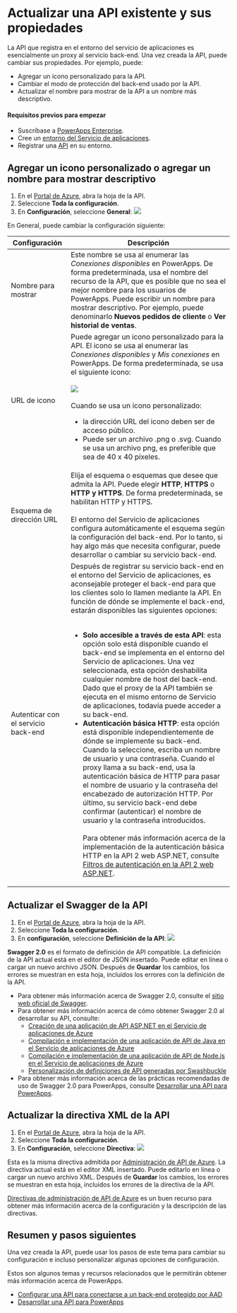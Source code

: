 <properties
	pageTitle="Cambiar o actualizar las propiedades de la API de PowerApps en el portal de Azure | Microsoft Azure"
	description="Agregar un icono personalizado, actualizar la directiva XML o actualizar la definición de Swagger de la API de PowerApps"
	services=""
    suite="powerapps"
	documentationCenter="" 
	authors="MandiOhlinger"
	manager="dwrede"
	editor=""/>

<tags
   ms.service="powerapps"
   ms.devlang="na"
   ms.topic="article"
   ms.tgt_pltfrm="na"
   ms.workload="na" 
   ms.date="11/25/2015"
   ms.author="guayan"/>

# Actualizar una API existente y sus propiedades

La API que registra en el entorno del servicio de aplicaciones es esencialmente un proxy al servicio back-end. Una vez creada la API, puede cambiar sus propiedades. Por ejemplo, puede:

- Agregar un icono personalizado para la API.
- Cambiar el modo de protección del back-end usado por la API. 
- Actualizar el nombre para mostrar de la API a un nombre más descriptivo.


#### Requisitos previos para empezar

- Suscríbase a [PowerApps Enterprise](powerapps-get-started-azure-portal.md).
- Cree un [entorno del Servicio de aplicaciones](powerapps-get-started-azure-portal.md).
- Registrar una [API](powerapps-register-from-available-apis) en su entorno.

## Agregar un icono personalizado o agregar un nombre para mostrar descriptivo

1. En el [Portal de Azure](https://portal.azure.com), abra la hoja de la API.
2. Seleccione **Toda la configuración**.
3. En **Configuración**, seleccione **General**: ![][11]

En General, puede cambiar la configuración siguiente:

Configuración | Descripción
--- | ---
Nombre para mostrar | Este nombre se usa al enumerar las *Conexiones disponibles* en PowerApps. De forma predeterminada, usa el nombre del recurso de la API, que es posible que no sea el mejor nombre para los usuarios de PowerApps. Puede escribir un nombre para mostrar descriptivo. Por ejemplo, puede denominarlo **Nuevos pedidos de cliente** o **Ver historial de ventas**.  
URL de icono | Puede agregar un icono personalizado para la API. El icono se usa al enumerar las *Conexiones disponibles* y *Mis conexiones* en PowerApps. De forma predeterminada, se usa el siguiente icono: <br/><br/>![][12] <br/><br/>Cuando se usa un icono personalizado:<br/><ul><li>la dirección URL del icono deben ser de acceso público.</li><li>Puede ser un archivo .png o .svg. Cuando se usa un archivo png, es preferible que sea de 40 x 40 píxeles.</li></ul>
Esquema de dirección URL | Elija el esquema o esquemas que desee que admita la API. Puede elegir **HTTP**, **HTTPS** o **HTTP y HTTPS**. De forma predeterminada, se habilitan HTTP y HTTPS. <br/><br/>El entorno del Servicio de aplicaciones configura automáticamente el esquema según la configuración del back-end. Por lo tanto, si hay algo más que necesita configurar, puede desarrollar o cambiar su servicio back-end. 
Autenticar con el servicio back-end | Después de registrar su servicio back-end en el entorno del Servicio de aplicaciones, es aconsejable proteger el back-end para que los clientes solo lo llamen mediante la API. En función de dónde se implemente el back-end, estarán disponibles las siguientes opciones:<br/><br/><ul><li><strong>Solo accesible a través de esta API</strong>: esta opción solo está disponible cuando el back-end se implementa en el entorno del Servicio de aplicaciones. Una vez seleccionada, esta opción deshabilita cualquier nombre de host del back-end. Dado que el proxy de la API también se ejecuta en el mismo entorno de Servicio de aplicaciones, todavía puede acceder a su back-end.</li><li><strong>Autenticación básica HTTP</strong>: esta opción está disponible independientemente de dónde se implemente su back-end. Cuando la seleccione, escriba un nombre de usuario y una contraseña. Cuando el proxy llama a su back-end, usa la autenticación básica de HTTP para pasar el nombre de usuario y la contraseña del encabezado de autorización HTTP. Por último, su servicio back-end debe confirmar (autenticar) el nombre de usuario y la contraseña introducidos.<br/><br/>Para obtener más información acerca de la implementación de la autenticación básica HTTP en la API 2 web ASP.NET, consulte [Filtros de autenticación en la API 2 web ASP.NET](http://www.asp.net/web-api/overview/security/authentication-filters).</li></ul>


## Actualizar el Swagger de la API

1. En el [Portal de Azure](https://portal.azure.com), abra la hoja de la API.
2. Seleccione **Toda la configuración**.
3. En **configuración**, seleccione **Definición de la API**: ![][13]

**Swagger 2.0** es el formato de definición de API compatible. La definición de la API actual está en el editor de JSON insertado. Puede editar en línea o cargar un nuevo archivo JSON. Después de **Guardar** los cambios, los errores se muestran en esta hoja, incluidos los errores con la definición de la API.

- Para obtener más información acerca de Swagger 2.0, consulte el [sitio web oficial de Swagger](http://swagger.io).
- Para obtener más información acerca de cómo obtener Swagger 2.0 al desarrollar su API, consulte:  
	- [Creación de una aplicación de API ASP.NET en el Servicio de aplicaciones de Azure](../app-service-dotnet-create-api-app.md)
	- [Compilación e implementación de una aplicación de API de Java en el Servicio de aplicaciones de Azure](../app-service-api-java-api-app.md)
	- [Compilación e implementación de una aplicación de API de Node.js en el Servicio de aplicaciones de Azure](../app-service-api-nodejs-api-app.md)
	- [Personalización de definiciones de API generadas por Swashbuckle](../app-service-api-dotnet-swashbuckle-customize.md)
- Para obtener más información acerca de las prácticas recomendadas de uso de Swagger 2.0 para PowerApps, consulte [Desarrollar una API para PowerApps](powerapps-develop-api.md).

## Actualizar la directiva XML de la API

1. En el [Portal de Azure](https://portal.azure.com), abra la hoja de la API.
2. Seleccione **Toda la configuración**.
3. En **Configuración**, seleccione **Directiva**: ![][14]

Esta es la misma directiva admitida por [Administración de API de Azure](https://azure.microsoft.com/services/api-management). La directiva actual está en el editor XML insertado. Puede editarlo en línea o cargar un nuevo archivo XML. Después de **Guardar** los cambios, los errores se muestran en esta hoja, incluidos los errores de la directiva de la API.

[Directivas de administración de API de Azure](../api-management-howto-policies.md) es un buen recurso para obtener más información acerca de la configuración y la descripción de las directivas.


## Resumen y pasos siguientes
Una vez creada la API, puede usar los pasos de este tema para cambiar su configuración e incluso personalizar algunas opciones de configuración.

Estos son algunos temas y recursos relacionados que le permitirán obtener más información acerca de PowerApps.

- [Configurar una API para conectarse a un back-end protegido por AAD](powerapps-configure-apis-aad.md)
- [Desarrollar una API para PowerApps](powerapps-develop-api.md)

[11]: ./media/powerapps-configure-apis/api-settings-general.png
[12]: ./media/powerapps-configure-apis/api-default-icon.png
[13]: ./media/powerapps-configure-apis/api-settings-api-definition.png
[14]: ./media/powerapps-configure-apis/api-settings-policy.png

<!---HONumber=AcomDC_1203_2015-->